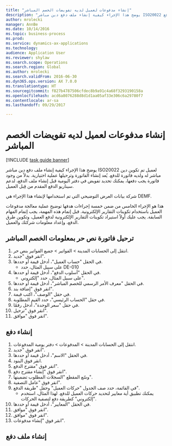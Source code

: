 ```yaml
--- 
title: "إنشاء مدفوعات لعميل لديه ‏‫تفويضات الخصم المباشر‬"
description: "يوضح هذا الإجراء كيفية إنشاء ملف دفع دين مباشر ISO20022 لعميل تم تكوين دين مباشر له ولديه فاتورة للدفع."
author: mrolecki
manager: AnnBe
ms.date: 10/14/2016
ms.topic: business-process
ms.prod: 
ms.service: dynamics-ax-applications
ms.technology: 
audience: Application User
ms.reviewer: shylaw
ms.search.scope: Operations
ms.search.region: Global
ms.author: mrolecki
ms.search.validFrom: 2016-06-30
ms.dyn365.ops.version: AX 7.0.0
ms.translationtype: HT
ms.sourcegitcommit: f827b4787506cfdec8b9a91c4a68f3293190158a
ms.openlocfilehash: acd6a8076288d8d1d1aa05af33e306c6a29780f7
ms.contentlocale: ar-sa
ms.lasthandoff: 09/29/2017

---
```

# <a name="create-payments-for-a-customer-who-have-direct-debit-mandates"></a>إنشاء مدفوعات لعميل لديه ‏‫تفويضات الخصم المباشر‬

[!INCLUDE [task guide banner](../../includes/task-guide-banner.md)]

يوضح هذا الإجراء كيفية إنشاء ملف دفع دين مباشر ISO20022 لعميل تم تكوين دين مباشر له ولديه فاتورة للدفع. يُعد إنشاء الفاتورة وترحيلها عملية اختيارية. بدلاً من وجود فاتورة يجب دفعها، يمكنك تحديد تفويض في دفتر اليومية قبل إنشاء ملف الدفع، لدعم سيناريو الدفع المقدم من قِبل العميل.



شركة بيانات العرض التوضيحي التي تم استخدامها لإنشاء هذا الإجراء هي DEMF.



هذا هو الإجراء الخامس من ضمن خمسة إجراءات هدفها توضيح عملية معالجة مدفوعات العميل باستخدام تكوينات التقارير الإلكترونية. قبل إتمام هذه المهمة، يجب إتمام المهام السابقة. يجب عليك أولاً استيراد تكوينات التقارير الإلكترونية لدفع العميل، وتكوين طرق الدفع، وإعداد معلومات شركتك والعميل. 


## <a name="post-a-free-text-invoice-with-direct-debit-information"></a>ترحيل فاتورة نص حر بمعلومات الخصم المباشر
1. انتقل إلى الحسابات المدينة > الفواتير > جميع الفواتير بنص حر‬.
2. انقر فوق "جديد".
3. في الحقل "حساب العميل"، أدخل قيمة أو حددها.
    * على سبيل المثال، حدد DE-010  
4. في الحقل "أسلوب الدفع"، أدخل قيمة أو حددها.
    * على سبيل المثال، حدد "إلكتروني".  
5. في الحقل "معرف الأمر الرسمي للخصم المباشر"، أدخل قيمة أو حددها.
6. انقر فوق "إضافة بند".
7. في حقل "الوصف"، اكتب قيمة.
8. في حقل "الحساب الرئيسي"، حدد القيم المطلوبة.
9. في حقل "سعر الوحدة"، أدخل رقمًا.
10. انقر فوق "ترحيل".
11. انقر فوق "موافق".

## <a name="create-a-payment"></a>إنشاء دفع
1. انتقل إلى الحسابات المدينة > المدفوعات‬ > دفتر يومية المدفوعات‬‬.
2. انقر فوق "جديد".
3. في الحقل "الاسم"، أدخل قيمة أو حددها.
4. انقر فوق البنود.
5. انقر فوق "مقترح الدفع".
6. انقر فوق "إنشاء مقترح دفع".
7. وسّع المقطع "السجلات المطلوب تضمينها‬".
8. انقر فوق "عامل التصفية".
9. في القائمة، حدد صف الجدول "حركات العميل" وحقل "طريقة الدفع".
    * يمكنك تطبيق أية معايير لتحديد حركات العميل للدفع. لهذا المثال، استخدم "إلكتروني" كطريقة دفع لتصفية الحركات.  
10. في الحقل "المعايير‬"، أدخل قيمة أو حددها.
11. انقر فوق "موافق".
12. انقر فوق "موافق".
13. انقر فوق "إنشاء مدفوعات".

## <a name="generate-a-payment-file"></a>إنشاء ملف دفع


